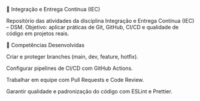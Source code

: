 📘 Integração e Entrega Contínua (IEC)

Repositório das atividades da disciplina Integração e Entrega Contínua (IEC) – DSM.
Objetivo: aplicar práticas de Git, GitHub, CI/CD e qualidade de código em projetos reais.

🚀 Competências Desenvolvidas

Criar e proteger branches (main, dev, feature, hotfix).

Configurar pipelines de CI/CD com GitHub Actions.

Trabalhar em equipe com Pull Requests e Code Review.

Garantir qualidade e padronização do código com ESLint e Prettier.
